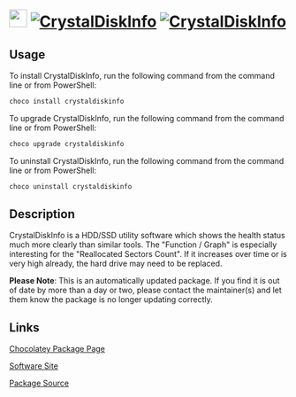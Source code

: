 ﻿# <img src="https://cdn.jsdelivr.net/gh/mkevenaar/chocolatey-packages@01831f507ebdb56a77672d83934175202e1d1dbd/icons/crystaldiskinfo.png" width="32" height="32"/> [![CrystalDiskInfo](https://img.shields.io/chocolatey/v/crystaldiskinfo.svg?label=CrystalDiskInfo)](https://chocolatey.org/packages/crystaldiskinfo) [![CrystalDiskInfo](https://img.shields.io/chocolatey/dt/crystaldiskinfo.svg)](https://chocolatey.org/packages/crystaldiskinfo)

## Usage

To install CrystalDiskInfo, run the following command from the command line or from PowerShell:

```powershell
choco install crystaldiskinfo
```

To upgrade CrystalDiskInfo, run the following command from the command line or from PowerShell:

```powershell
choco upgrade crystaldiskinfo
```

To uninstall CrystalDiskInfo, run the following command from the command line or from PowerShell:

```powershell
choco uninstall crystaldiskinfo
```

## Description

CrystalDiskInfo is a HDD/SSD utility software which shows the health status much more clearly than similar tools.
The "Function / Graph" is especially interesting for the "Reallocated Sectors Count".
If it increases over time or is very high already, the hard drive may need to be replaced.

**Please Note**: This is an automatically updated package. If you find it is
out of date by more than a day or two, please contact the maintainer(s) and
let them know the package is no longer updating correctly.


## Links

[Chocolatey Package Page](https://chocolatey.org/packages/crystaldiskinfo)

[Software Site](https://crystalmark.info/en/software/crystaldiskinfo/)

[Package Source](https://github.com/mkevenaar/chocolatey-packages/tree/master/automatic/crystaldiskinfo)

